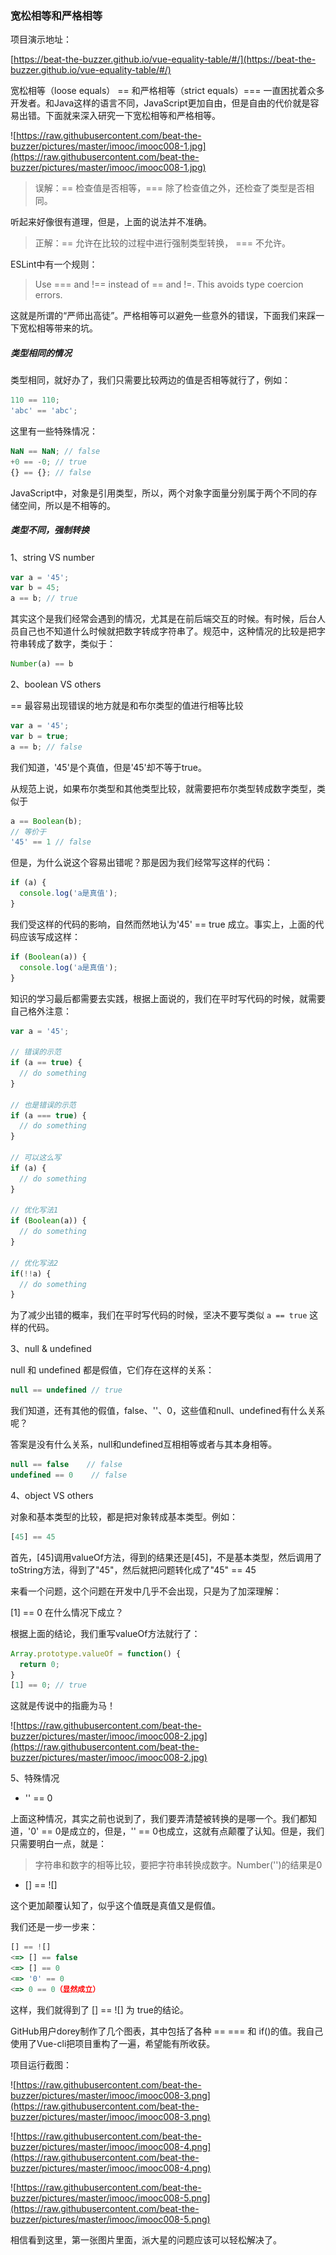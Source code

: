 ### 宽松相等和严格相等

项目演示地址：

[https://beat-the-buzzer.github.io/vue-equality-table/#/](https://beat-the-buzzer.github.io/vue-equality-table/#/)

宽松相等（loose equals） == 和严格相等（strict equals）=== 一直困扰着众多开发者。和Java这样的语言不同，JavaScript更加自由，但是自由的代价就是容易出错。下面就来深入研究一下宽松相等和严格相等。

![https://raw.githubusercontent.com/beat-the-buzzer/pictures/master/imooc/imooc008-1.jpg](https://raw.githubusercontent.com/beat-the-buzzer/pictures/master/imooc/imooc008-1.jpg)

> 误解：== 检查值是否相等，=== 除了检查值之外，还检查了类型是否相同。

听起来好像很有道理，但是，上面的说法并不准确。

> 正解：== 允许在比较的过程中进行强制类型转换， === 不允许。

ESLint中有一个规则：

> Use === and !== instead of == and !=. This avoids type coercion errors.

这就是所谓的“严师出高徒”。严格相等可以避免一些意外的错误，下面我们来踩一下宽松相等带来的坑。

##### 类型相同的情况

类型相同，就好办了，我们只需要比较两边的值是否相等就行了，例如：

```js
110 == 110;
'abc' == 'abc';
```
这里有一些特殊情况：

```js
NaN == NaN; // false
+0 == -0; // true
{} == {}; // false
```

JavaScript中，对象是引用类型，所以，两个对象字面量分别属于两个不同的存储空间，所以是不相等的。

##### 类型不同，强制转换

1、string VS number

```js
var a = '45';
var b = 45;
a == b; // true
```

其实这个是我们经常会遇到的情况，尤其是在前后端交互的时候。有时候，后台人员自己也不知道什么时候就把数字转成字符串了。规范中，这种情况的比较是把字符串转成了数字，类似于：

```js
Number(a) == b
```

2、boolean VS others

 == 最容易出现错误的地方就是和布尔类型的值进行相等比较

```js
var a = '45';
var b = true;
a == b; // false
```

我们知道，'45'是个真值，但是'45'却不等于true。

从规范上说，如果布尔类型和其他类型比较，就需要把布尔类型转成数字类型，类似于

```js
a == Boolean(b);
// 等价于
'45' == 1 // false
```

但是，为什么说这个容易出错呢？那是因为我们经常写这样的代码：

```js
if (a) {
  console.log('a是真值');
}
```

我们受这样的代码的影响，自然而然地认为'45' == true 成立。事实上，上面的代码应该写成这样：

```js
if (Boolean(a)) {
  console.log('a是真值');
}
```

知识的学习最后都需要去实践，根据上面说的，我们在平时写代码的时候，就需要自己格外注意：

```js
var a = '45';

// 错误的示范
if (a == true) {
  // do something
}

// 也是错误的示范
if (a === true) {
  // do something
}

// 可以这么写
if (a) {
  // do something
}

// 优化写法1
if (Boolean(a)) {
  // do something
}

// 优化写法2
if(!!a) {
  // do something
}
```

为了减少出错的概率，我们在平时写代码的时候，坚决不要写类似 `a == true` 这样的代码。

3、null & undefined

null 和 undefined 都是假值，它们存在这样的关系：

```js
null == undefined // true
```

我们知道，还有其他的假值，false、''、0，这些值和null、undefined有什么关系呢？

答案是没有什么关系，null和undefined互相相等或者与其本身相等。

```js
null == false    // false
undefined == 0    // false
```

4、object VS others

对象和基本类型的比较，都是把对象转成基本类型。例如：

```js
[45] == 45
```

首先，[45]调用valueOf方法，得到的结果还是[45]，不是基本类型，然后调用了toString方法，得到了"45"，然后就把问题转化成了"45" == 45

来看一个问题，这个问题在开发中几乎不会出现，只是为了加深理解：

[1] == 0 在什么情况下成立？

根据上面的结论，我们重写valueOf方法就行了：

```js
Array.prototype.valueOf = function() {
  return 0;
}
[1] == 0; // true 
```

这就是传说中的指鹿为马！

![https://raw.githubusercontent.com/beat-the-buzzer/pictures/master/imooc/imooc008-2.jpg](https://raw.githubusercontent.com/beat-the-buzzer/pictures/master/imooc/imooc008-2.jpg)

5、特殊情况

 - '' == 0

上面这种情况，其实之前也说到了，我们要弄清楚被转换的是哪一个。我们都知道，'0' == 0是成立的，但是，'' == 0也成立，这就有点颠覆了认知。但是，我们只需要明白一点，就是：

> 字符串和数字的相等比较，要把字符串转换成数字。Number('')的结果是0

 - [] == ![]

这个更加颠覆认知了，似乎这个值既是真值又是假值。

我们还是一步一步来：

```js
[] == ![]
<=> [] == false
<=> [] == 0
<=> '0' == 0
<=> 0 == 0（显然成立）
```

这样，我们就得到了 [] == ![] 为 true的结论。

GitHub用户dorey制作了几个图表，其中包括了各种 == === 和 if()的值。我自己使用了Vue-cli把项目重构了一遍，希望能有所收获。

项目运行截图：

![https://raw.githubusercontent.com/beat-the-buzzer/pictures/master/imooc/imooc008-3.png](https://raw.githubusercontent.com/beat-the-buzzer/pictures/master/imooc/imooc008-3.png)

![https://raw.githubusercontent.com/beat-the-buzzer/pictures/master/imooc/imooc008-4.png](https://raw.githubusercontent.com/beat-the-buzzer/pictures/master/imooc/imooc008-4.png)

![https://raw.githubusercontent.com/beat-the-buzzer/pictures/master/imooc/imooc008-5.png](https://raw.githubusercontent.com/beat-the-buzzer/pictures/master/imooc/imooc008-5.png)

相信看到这里，第一张图片里面，派大星的问题应该可以轻松解决了。